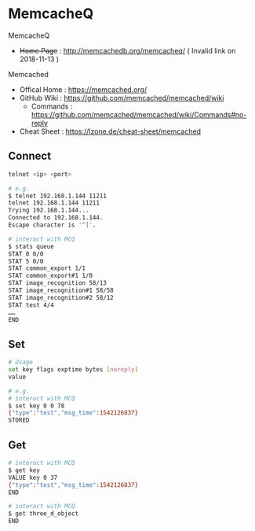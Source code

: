 # MemcacheQ

MemcacheQ

- ~~Home Page~~ : http://memcachedb.org/memcacheq/ ( Invalid link on 2018-11-13 )

Memcached

- Offical Home : https://memcached.org/
- GitHub Wiki : https://github.com/memcached/memcached/wiki
    - Commands : https://github.com/memcached/memcached/wiki/Commands#no-reply
- Cheat Sheet : https://lzone.de/cheat-sheet/memcached

## Connect

```bash
telnet <ip> <port>

# e.g.
$ telnet 192.168.1.144 11211
telnet 192.168.1.144 11211
Trying 192.168.1.144...
Connected to 192.168.1.144.
Escape character is '^]'.

# interact with MCQ
$ stats queue
STAT 0 0/0
STAT 5 0/0
STAT common_export 1/1
STAT common_export#1 1/0
STAT image_recognition 58/13
STAT image_recognition#1 58/58
STAT image_recognition#2 58/12
STAT test 4/4
……
END
```

## Set

```bash
# Usage
set key flags exptime bytes [noreply]
value

# e.g.
# interact with MCQ
$ set key 0 0 78
{"type":"test","msg_time":1542126837}
STORED
```

## Get

```bash
# interact with MCQ
$ get key
VALUE key 0 37
{"type":"test","msg_time":1542126837}
END

# interact with MCQ
$ get three_d_object
END
```
